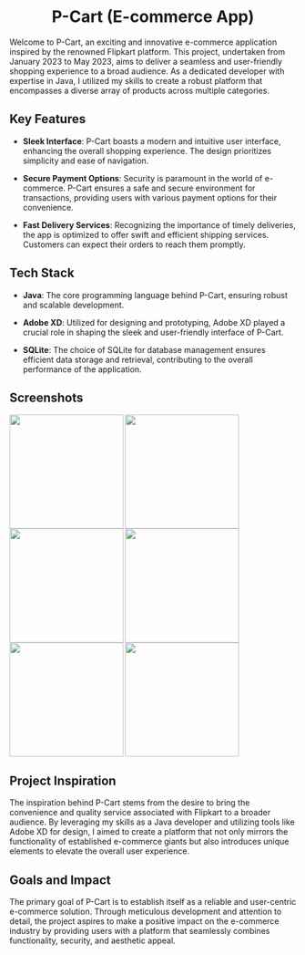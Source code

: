 # <h1 align="center">P-Cart (E-commerce App)</h1>

Welcome to P-Cart, an exciting and innovative e-commerce application inspired by the renowned Flipkart platform. This project, undertaken from January 2023 to May 2023, aims to deliver a seamless and user-friendly shopping experience to a broad audience. As a dedicated developer with expertise in Java, I utilized my skills to create a robust platform that encompasses a diverse array of products across multiple categories.

## Key Features

- **Sleek Interface**: P-Cart boasts a modern and intuitive user interface, enhancing the overall shopping experience. The design prioritizes simplicity and ease of navigation.

- **Secure Payment Options**: Security is paramount in the world of e-commerce. P-Cart ensures a safe and secure environment for transactions, providing users with various payment options for their convenience.

- **Fast Delivery Services**: Recognizing the importance of timely deliveries, the app is optimized to offer swift and efficient shipping services. Customers can expect their orders to reach them promptly.

## Tech Stack

- **Java**: The core programming language behind P-Cart, ensuring robust and scalable development.

- **Adobe XD**: Utilized for designing and prototyping, Adobe XD played a crucial role in shaping the sleek and user-friendly interface of P-Cart.

- **SQLite**: The choice of SQLite for database management ensures efficient data storage and retrieval, contributing to the overall performance of the application.

## Screenshots

<img align="left" height="200" src="https://github.com/prem777p/P-Cart/assets/113753020/75fdf173-b8bc-4861-acd7-657a10af75ea"/>

<img align="left" height="200" src="https://github.com/prem777p/P-Cart/assets/113753020/6f996bf6-8c80-47e2-b5e9-ee817968730d"/>

<img align="left" height="200" src="https://github.com/prem777p/P-Cart/assets/113753020/d90e48de-9fe6-4de3-9d62-499423fe0399"/>

<img align="left" height="200" src="https://github.com/prem777p/P-Cart/assets/113753020/d67d7bed-b202-43d9-9670-1b6fbde083c3"/>

<img align="left" height="200" src="https://github.com/prem777p/P-Cart/assets/113753020/3409fd0d-42f8-497d-a146-125fa0e4d12c"/>

<img height="200" src="https://github.com/prem777p/P-Cart/assets/113753020/da35689d-5b3c-4414-ba1a-9fe2928578b1"/>

## Project Inspiration

The inspiration behind P-Cart stems from the desire to bring the convenience and quality service associated with Flipkart to a broader audience. By leveraging my skills as a Java developer and utilizing tools like Adobe XD for design, I aimed to create a platform that not only mirrors the functionality of established e-commerce giants but also introduces unique elements to elevate the overall user experience.

## Goals and Impact

The primary goal of P-Cart is to establish itself as a reliable and user-centric e-commerce solution. Through meticulous development and attention to detail, the project aspires to make a positive impact on the e-commerce industry by providing users with a platform that seamlessly combines functionality, security, and aesthetic appeal.
